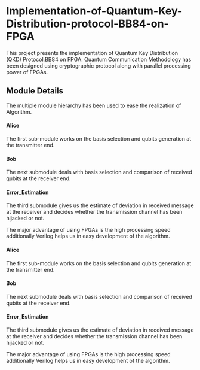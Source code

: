 
# Implementation-of-Quantum-Key-Distribution-protocol-BB84-on-FPGA
This project presents the implementation of Quantum Key Distribution (QKD) Protocol:BB84 on FPGA. Quantum Communication Methodology has been designed using cryptographic protocol along with parallel processing power of FPGAs. 




## Module Details
The multiple module hierarchy has been used to ease the realization of Algorithm. 


#### Alice
The first sub-module works on the basis selection and qubits generation at the transmitter end.
#### Bob
The next submodule deals with basis selection and comparison of received qubits at the receiver end.
#### Error_Estimation
The third submodule gives us the estimate of deviation in received message at the receiver and decides whether the transmission channel has been hijacked or not.

The major advantage of using FPGAs is the high processing speed additionally Verilog helps us in easy development of the algorithm.
#### Alice
The first sub-module works on the basis selection and qubits generation at the transmitter end.
#### Bob
The next submodule deals with basis selection and comparison of received qubits at the receiver end.
#### Error_Estimation
The third submodule gives us the estimate of deviation in received message at the receiver and decides whether the transmission channel has been hijacked or not.

The major advantage of using FPGAs is the high processing speed additionally Verilog helps us in easy development of the algorithm.